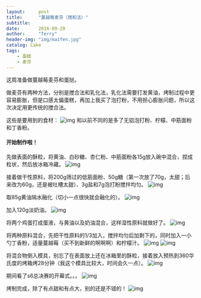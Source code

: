 ```yaml
---
layout:     post
title:      "蔓越莓麦芬（搅和法）"
subtitle:   
date:       2016-09-29
author:     "Terry"
header-img: "img/maifen.jpg"
catalog: Cake
tags:
    - 蛋糕
    - 麦芬
---
```

这周准备做蔓越莓麦芬和蛋挞。

做麦芬有两种方法，分别是搅合法和乳化法，乳化法需要打发黄油，烤制过程中更容易膨胀，但是口感太偏蛋糕，再加上我买了泡打粉，不用担心膨胀问题，所以这次决定用更传统的搅合法。

这些是要用到的食材：
![img](http://odmaovtkc.bkt.clouddn.com/image/week2/20160929_164009.jpg)
和以前不同的是多了无铝泡打粉、柠檬、中筋面粉和丁香粉。

#### 开始制作啦！

先做表面的酥粒，将黄油、白砂糖、杏仁粉、中筋面粉各15g放入碗中混合，捏成粒状，然后放冰箱冷藏。
![img](http://odmaovtkc.bkt.clouddn.com/image/week2/20160929_172934.jpg)

接着做干性原料，将200g筛过的低筋面粉、50g糖（第一次放了70g，太甜；后来改为60g，还是被吐槽太甜）、3g盐和7g泡打粉搅拌均匀。
![img](http://odmaovtkc.bkt.clouddn.com/image/week2/20160929_172054.jpg)

取85g黄油隔水融化（切小一点很快就会融化的）。
![img](http://odmaovtkc.bkt.clouddn.com/image/week2/20160929_171232.jpg)

加入120g淡奶油。
![img](http://odmaovtkc.bkt.clouddn.com/image/week2/20160929_173457.jpg)

将两个鸡蛋打成蛋液，与黄油以及奶油混合，这样湿性原料就做好了。
![img](http://odmaovtkc.bkt.clouddn.com/image/week2/20160929_174618.jpg)

将两种原料混合，先把干性原料的1/3加入，搅拌均匀后加剩下的，同时加入一小勺丁香粉，适量蔓越莓（买不到新鲜的啊啊啊）和柠檬汁。
![img](http://odmaovtkc.bkt.clouddn.com/image/week2/20160929_175049.jpg)
![img](http://odmaovtkc.bkt.clouddn.com/image/week2/20160929_175311.jpg)

将混合物倒入模具，别忘了在表面放上还在冰箱里的酥粒，接着放入预热到360华氏度的烤箱烤28分钟（我这个模具比较大，时间会久一点）。
![img](http://odmaovtkc.bkt.clouddn.com/image/week2/20160929_180147.jpg)

期间看了s6总决赛的开幕式。。。
![img](http://odmaovtkc.bkt.clouddn.com/image/week2/20160929_181047.jpg)

烤制完成，除了有点甜和有点大，别的还是不错的！
![img](http://odmaovtkc.bkt.clouddn.com/image/week2/20160929_184045.jpg)
